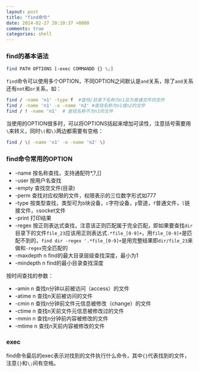 ```yaml
---
layout: post
title: "find命令"
date: 2014-02-27 20:10:37 +0800
comments: true
categories: shell
---
```


### find的基本语法

```bash
find PATH OPTIONS [-exec COMMANDD {} \;]
```

`find`命令可以使用多个OPTION，不同OPTION之间默认是`and`关系，除了`and`关系还有`not`和`or`关系，如：

```bash
find / -name 'n1' -type f  #查找/目录下名称为n1且为普通文件的文件
find / -name 'n1' -o -name 'n2' #查找名称为n1或n2的文件
find / ! -name 'n1'  # 查找名称不为n1的文件
```

当使用的OPTION很多时，可以将OPTIONS括起来增加可读性，注意括号需要用`\`来转义，同时`\(`和`\)`两边都需要有空格：

```bash
find / \( -name 'n1' -o -name 'n2' \)
```
<!--more-->

### find命令常用的OPTION

* -name  按名称查找，支持通配符*,?,[]
* -user  按用户名查找
* -empty  查找空文件(目录)
* -perm  查找对应权限的文件，权限表示的三位数字形式如777
* -type 按类型查找，类型可为`b`块设备，`c`字符设备，`p`管道，`f`普通文件，`l`链接文件，`s`socket文件
* -print  打印结果
* -regex 按正则表达式查找，注意该正则匹配属于完全匹配，即如果要查找`dir`目录下的文件`file_23`应该用正则表达式`.*file_[0-9]+`，用`file_[0-9]+`是匹配不到的，`find dir -regex '.*file_[0-9]+`是用完整结果即`dir/file_23`来做和`-regex`完全匹配的
* -maxdepth n  find的最大目录层级查找深度，最小为1
* -mindepth n find的最小目录查找深度

按时间查找的参数：

* -amin n  查找n分钟以前被访问（access）的文件
* -atime n  查找n天前被访问的文件
* -cmin n  查找n分钟前文件元信息被修改（change）的文件
* -ctime n  查找n天前文件元信息被修改过的文件
* -mmin n  查找n分钟前内容被修改的文件
* -mtime n 查找n天前内容被修改的文件

### exec

find命令最后的exec表示对找到的文件执行什么命令，其中`{}`代表找到的文件，注意`{}`和`\;`间有空格。

